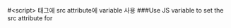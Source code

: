 #\<script\> 태그에 src attribute에 variable 사용
###Use JS variable to set the src attribute for <script> tag

```javascript
<script type="text/javascript"> 
    var srcLink = "불러올 .js 파일 경로 or URL" + "다른 스트링값(예: API 키)";
    var scriptElement = document.createElement('script');
    scriptElement.src = JSLink;
    scriptElement.onload = OnceLoaded;
    document.getElementsByTagName('head')[0].appendChild(scriptElement);

    function OnceLoaded() {
        // Once loaded, load other JS or CSS or call objects of version.js
    }
</script>
```
